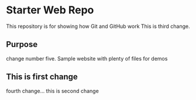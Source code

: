 # Starter Web Repo

This repository is for showing how Git and GitHub work
This is third change.

## Purpose

change number five.
Sample website with plenty of files for demos

## This is first change

fourth change...
this is second change